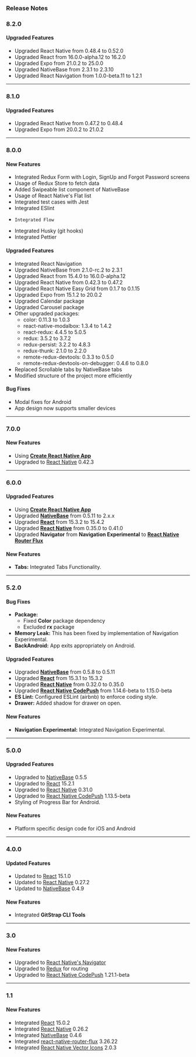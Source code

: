 ### Release Notes

### 8.2.0

#### Upgraded Features

* Upgraded React Native from 0.48.4 to 0.52.0
* Upgraded React from 16.0.0-alpha.12 to 16.2.0
* Upgraded Expo from 21.0.2 to 25.0.0
* Upgraded NativeBase from 2.3.1 to 2.3.10
* Upgraded React Navigation from 1.0.0-beta.11 to 1.2.1

---

### 8.1.0

#### Upgraded Features

* Upgraded React Native from 0.47.2 to 0.48.4
* Upgraded Expo from 20.0.2 to 21.0.2

---

### 8.0.0

#### New Features

* Integrated Redux Form with Login, SignUp and Forgot Password screens
* Usage of Redux Store to fetch data
* Added Swipeable list component of NativeBase
* Usage of React Native's Flat list
* Integrated test cases with Jest
* Integrated ESlint
*     Integrated Flow
* Integrated Husky (git hooks)
* Integrated Pettier

#### Upgraded Features

* Integrated React Navigation
* Upgraded NativeBase from 2.1.0-rc.2 to 2.3.1
* Upgraded React from 15.4.0 to 16.0.0-alpha.12
* Upgraded React Native from 0.42.3 to 0.47.2
* Upgraded React Native Easy Grid from 0.1.7 to 0.1.15
* Upgraded Expo from 15.1.2 to 20.0.2
* Upgraded Calendar package
* Upgraded Carousel package
* Other upgraded packages:
  * color: 0.11.3 to 1.0.3
  * react-native-modalbox: 1.3.4 to 1.4.2
  * react-redux: 4.4.5 to 5.0.5
  * redux: 3.5.2 to 3.7.2
  * redux-persist: 3.2.2 to 4.8.3
  * redux-thunk: 2.1.0 to 2.2.0
  * remote-redux-devtools: 0.3.3 to 0.5.0
  * remote-redux-devtools-on-debugger: 0.4.6 to 0.8.0
* Replaced Scrollable tabs by NativeBase tabs
* Modified structure of the project more efficiently

#### Bug Fixes

* Modal fixes for Android
* App design now supports smaller devices

---

### 7.0.0

#### New Features

* Using [**Create React Native App**](https://github.com/react-community/create-react-native-app)
* Upgraded to [React Native](https://github.com/facebook/react-native) 0.42.3

---

### 6.0.0

#### Upgraded Features

* Using [**Create React Native App**](https://github.com/react-community/create-react-native-app)
* Upgraded [**NativeBase**](https://github.com/GeekyAnts/NativeBase) from 0.5.11 to 2.x.x
* Upgraded [**React**](https://facebook.github.io/react/) from 15.3.2 to 15.4.2
* Upgraded [**React Native**](https://github.com/facebook/react-native) from 0.35.0 to 0.41.0
* Upgraded **Navigator** from **Navigation Experimental** to [**React Native Router Flux**](https://github.com/aksonov/react-native-router-flux)

#### New Features

* **Tabs:** Integrated Tabs Functionality.

---

### 5.2.0

#### Bug Fixes

* **Package:**
  * Fixed **Color** package dependency
  * Excluded **rx** package
* **Memory Leak:** This has been fixed by implementation of Navigation Experimental.
* **BackAndroid:** App exits appropriately on Android.

#### Upgraded Features

* Upgraded [**NativeBase**](https://github.com/GeekyAnts/NativeBase) from 0.5.8 to 0.5.11
* Upgraded [**React**](https://facebook.github.io/react/) from 15.3.1 to 15.3.2
* Upgraded [**React Native**](https://github.com/facebook/react-native) from 0.32.0 to 0.35.0
* Upgraded [**React Native CodePush**](https://github.com/Microsoft/react-native-code-push) from 1.14.6-beta to 1.15.0-beta
* **ES Lint:** Configured ESLint (airbnb) to enforce coding style.
* **Drawer:** Added shadow for drawer on open.

#### New Features

* **Navigation Experimental:** Integrated Navigation Experimental.

---

### 5.0.0

#### Upgraded Features

* Upgraded to [NativeBase](https://github.com/GeekyAnts/NativeBase) 0.5.5
* Upgraded to [React](https://facebook.github.io/react/) 15.2.1
* Upgraded to [React Native](https://github.com/facebook/react-native) 0.31.0
* Upgraded to [React Native CodePush](https://github.com/Microsoft/react-native-code-push) 1.13.5-beta
* Styling of Progress Bar for Android.

#### New Features

* Platform specific design code for iOS and Android

---

### 4.0.0

#### Updated Features

* Updated to [React](https://facebook.github.io/react/) 15.1.0
* Updated to [React Native](https://github.com/facebook/react-native) 0.27.2
* Updated to [NativeBase](https://github.com/GeekyAnts/NativeBase) 0.4.9

#### New Features

* Integrated **GitStrap CLI Tools**

---

### 3.0

#### New Features

* Upgraded to [React Native's Navigator](https://facebook.github.io/react-native/docs/navigator.html)
* Upgraded to [Redux](http://redux.js.org/) for routing
* Upgraded to [React Native CodePush](https://github.com/Microsoft/react-native-code-push) 1.21.1-beta

---

### 1.1

#### New Features

* Integrated [React](https://facebook.github.io/react/) 15.0.2
* Integrated [React Native](https://github.com/facebook/react-native) 0.26.2
* Integrated [NativeBase](https://github.com/GeekyAnts/NativeBase) 0.4.6
* Integrated [react-native-router-flux](https://github.com/aksonov/react-native-router-flux) 3.26.22
* Integrated [React Native Vector Icons](https://github.com/oblador/react-native-vector-icons) 2.0.3
